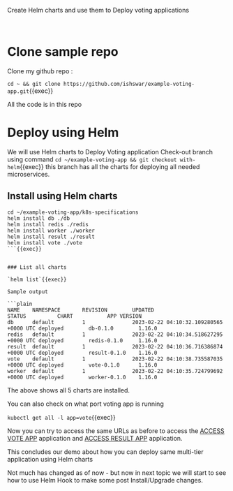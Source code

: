 
Create Helm charts and use them to Deploy voting  applications

<br>

# Clone sample repo

Clone my github repo :

`cd ~ && git clone https://github.com/ishswar/example-voting-app.git`{{exec}}

All the code is in this repo

# Deploy using Helm 

We will use Helm charts to Deploy Voting application
Check-out branch using command `cd ~/example-voting-app && git checkout with-helm`{{exec}} this branch has all the charts for deploying all needed microservices.

## Install using Helm charts 

```shell
cd ~/example-voting-app/k8s-specifications
helm install db ./db 
helm install redis ./redis
helm install worker ./worker
helm install result ./result
helm install vote ./vote
```{{exec}}


### List all charts 

`helm list`{{exec}} 

Sample output 

```plain
NAME    NAMESPACE       REVISION        UPDATED                                 STATUS          CHART           APP VERSION
db      default         1               2023-02-22 04:10:32.109280565 +0000 UTC deployed        db-0.1.0        1.16.0     
redis   default         1               2023-02-22 04:10:34.518627295 +0000 UTC deployed        redis-0.1.0     1.16.0     
result  default         1               2023-02-22 04:10:36.716386874 +0000 UTC deployed        result-0.1.0    1.16.0     
vote    default         1               2023-02-22 04:10:38.735587035 +0000 UTC deployed        vote-0.1.0      1.16.0     
worker  default         1               2023-02-22 04:10:35.724799692 +0000 UTC deployed        worker-0.1.0    1.16.0  
```

The above shows all 5 charts are installed.   

You can also check on what port voting app is running 

`kubectl get all -l app=vote`{{exec}}

Now you can try to access the same URLs as before to access the 
[ACCESS VOTE APP]({{TRAFFIC_HOST1_31000}})
application and 
[ACCESS RESULT APP]({{TRAFFIC_HOST1_31001}}) application.

This concludes our demo about how you can deploy same multi-tier application using Helm charts

Not much has changed as of now - but now in next topic we will start to see how to use Helm Hook to make some post Install/Upgrade changes. 

